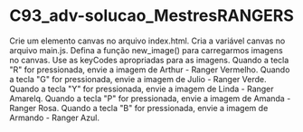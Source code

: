# C93_adv-solucao_MestresRANGERS
Crie um elemento canvas no arquivo index.html.
Cria a variável canvas no arquivo main.js.
Defina a função new_image() para carregarmos imagens no canvas.
Use as keyCodes apropriadas para as imagens.
    Quando a tecla "R" for pressionada, envie a imagem de Arthur - Ranger Vermelho.
    Quando a tecla "G" for pressionada, envie a imagem de Julio - Ranger Verde.
    Quando a tecla "Y" for pressionada, envie a imagem de Linda - Ranger Amarelq.
    Quando a tecla "P" for pressionada, envie a imagem de Amanda - Ranger Rosa.
    Quando a tecla "B" for pressionada, envie a imagem de Armando - Ranger Azul.
